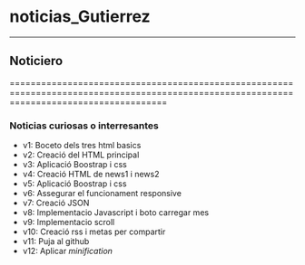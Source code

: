 # noticias_Gutierrez
__________________________________________________________________________________________________________________________________________
## Noticiero 
==========================================================================================================================================
### Noticias curiosas o interresantes
* v1: Boceto dels tres html basics
* v2: Creació del HTML principal
* v3: Aplicació Boostrap i css
* v4: Creació HTML de news1 i news2 
* v5: Aplicació Boostrap i css
* v6: Assegurar el funcionament responsive
* v7: Creació JSON
* v8: Implementacio Javascript i boto carregar mes
* v9: Implementacio scroll
* v10: Creació rss i metas per compartir
* v11: Puja al github
* v12: Aplicar _minification_
